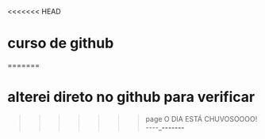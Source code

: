 <<<<<<< HEAD
# curso de github
=======
# alterei direto no github para verificar
>>>>>>> page
O DIA ESTÁ CHUVOSOOOO!
_----______-------____
